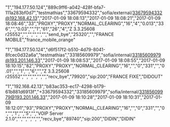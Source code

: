 "1","194.177.50.124","889c9ff6-a042-428f-bfa7-111a283bf0d7","testmathias","33679594332","sofia/external/33679594332@192.168.42.13","2017-01-09 18:08:13","2017-01-09 18:08:21","2017-01-09 18:08:46","33","PROXY","PROXY","NORMAL_CLEARING","16","4","0.013","336","","0.03","","1","61","26","4","Z 3.3.25608 r25552","","","","","","send_bye","25320","","FRANCE MOBILE","france_mobile_orange"

"1","194.177.50.124","d6f517f2-b510-4d79-8041-8fcec0d32a6a","testmathias","33185609979","sofia/internal/33185609979@193.201.146.33","2017-01-09 18:08:53","2017-01-09 18:08:55","2017-01-09 18:10:15","82","PROXY","PROXY","NORMAL_CLEARING","16","","0","331","","0.01","","1","","6","","Z 3.3.25608 r25552","","","","","","recv_bye","79920","sip:200","FRANCE FIXE","DIDOUT"

"1","192.168.42.13","b83ac353-ec17-4298-b179-61b881d6913f","+33679594332","33185609979","sofia/internal/33185609979@193.201.146.33","2017-01-09 18:10:28","2017-01-09 18:10:31","2017-01-09 18:12:01","93","PROXY","PROXY","NORMAL_CLEARING","16","","0","331","","0","","1","","5","","VOIP Server 2.1.0","","","","","","recv_bye","89740","sip:200","DIDIN","DIDIN"
